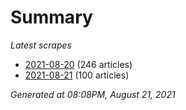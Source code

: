# Summary
*Latest scrapes*
* [2021-08-20](https://github.com/nuuuwan/news_lk/blob/data/news_lk.2021-08-20.json) (246 articles)
* [2021-08-21](https://github.com/nuuuwan/news_lk/blob/data/news_lk.2021-08-21.json) (100 articles)

*Generated at 08:08PM, August 21, 2021*